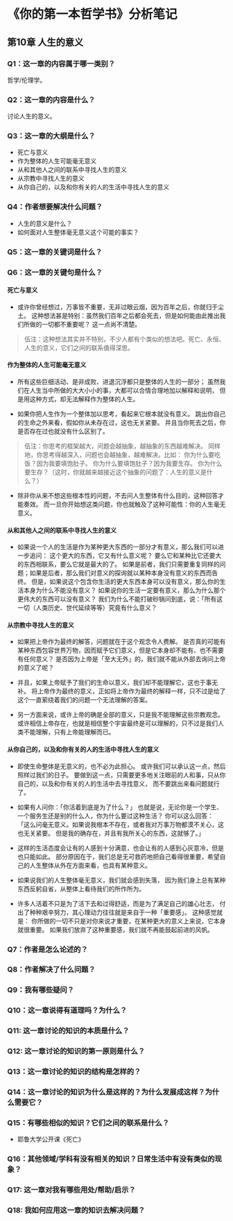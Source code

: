 # 《你的第一本哲学书》分析笔记

## 第10章 人生的意义

### Q1：这一章的内容属于哪一类别？

哲学/伦理学。

### Q2：这一章的内容是什么？

讨论人生的意义。

### Q3：这一章的大纲是什么？

- 死亡与意义
- 作为整体的人生可能毫无意义
- 从和其他人之间的联系中寻找人生的意义
- 从宗教中寻找人生的意义
- 从你自己的，以及和你有关的人的生活中寻找人生的意义

### Q4：作者想要解决什么问题？

- 人生的意义是什么？
- 如何面对人生整体毫无意义这个可能的事实？

### Q5：这一章的关键词是什么？

### Q6：这一章的关键句是什么？

#### 死亡与意义

- 或许你曾经想过，万事皆不重要，无非过眼云烟，因为百年之后，你就归于尘土。
  这种想法甚是特别：虽然我们百年之后都会死去，但是如何能由此推出我们所做的一切都不重要呢？
  这一点尚不清楚。

> 伍注：这种想法其实并不特别，不少人都有个类似的想法吧。死亡、永恒、人生的意义，它们之间的联系值得深思。

#### 作为整体的人生可能毫无意义

- 所有这些巨细活动、是非成败、进退沉浮都只是整体的人生的一部分；
  虽然我们在人生当中所做的大大小小的事，大都可以合情合理地加以解释和说明，
  但是用这种方式，却无法解释作为整体的人生。

- 如果你把人生作为一个整体加以思考，看起来它根本就没有意义。
  跳出你自己的生命之外来看，假如你从未存在过，这也无关紧要。
  并且当你死去之后，你是否存在过也就没有什么区别了。

> 伍注：你思考的框架越大，问题会越抽象，越抽象的东西越难解决。
> 同样地，你思考得越深入，问题也会越抽象，越难解决。比如：
> 你为什么要吃饭？因为我要填饱肚子。
> 你为什么要填饱肚子？因为我要生存。
> 你为什么要生存？（这时，你就越来越接近这个抽象的问题了：人生的意义是什么？）

- 除非你从来不想这些根本性的问题，不去问人生整体有什么目的，这种回答才能奏效。
  而一旦你开始想这类问题，你也就触及了这种可能性：你的人生毫无意义。

#### 从和其他人之间的联系中寻找人生的意义

- 如果说一个人的生活是作为某种更大东西的一部分才有意义，那么我们可以进一步追问：
  这个更大的东西，它又有什么意义呢？
  要么它和某种比它还要大的东西相联系，要么它就是最大的了。
  如果是前者，我们只需要重复同样的问题；如果是后者，那么我们对意义的探询就以某种本身没有意义的东西而告终。
  但是，如果说这个包含你生活的更大东西本身可以没有意义，那么你的生活本身为什么不能没有意义？
  如果说你的生活一定要有意义，那么为什么那个更伟大的东西可以没有意义？
  我们为什么不能打破砂锅问到底，说：「所有这一切（人类历史、世代延续等等）究竟有什么意义？

#### 从宗教中寻找人生的意义

- 如果把上帝作为最终的解答，问题就在于这个观念令人费解。
  是否真的可能有某种东西包容世界万物，因而赋予它们意义，但是它本身却不能有、也不需要有任何意义？
  是否因为上帝是「至大无外」的，我们就不能从外部去询问上帝的意义了呢？

- 并且，如果上帝赋予了我们的生命以意义，我们却不能理解它，这也于事无补。
  将上帝作为最终的意义，正如将上帝作为最终的解释一样，只不过是给了这个一直萦绕着我们的问题一个无法理解的答案。

- 另一方面来说，或许上帝的确是全部的意义，只是我不能理解这些宗教观念。
  或许相信上帝存在，也就是相信整个宇宙最终是可以理解的，只不过是我们人类不能理解，只有上帝能理解而已。

#### 从你自己的，以及和你有关的人的生活中寻找人生的意义

- 即使生命整体是无意义的，也不必为此担心。
  或许我们可以承认这一点，然后照样过我们的日子。
  要做到这一点，只需要更多地关注眼前的人和事，只从你自己的，以及和你有关的人的生活中去寻找意义，
  而不要跳出来看问题就行了。

- 如果有人问你：「你活着到底是为了什么？」
  也就是说，无论你是一个学生、一个服务生还是别的什么人，你为什么要过这种生活？
  你可以这么回答：
  「这么问毫无意义。如果说我根本不存在，或者我对万事万物都漠不关心，这也无关紧要。
  但是我的确存在，并且有我所关心的东西，这就够了。」

- 这样的生活态度会让有的人感到十分满意，也会让有的人感到心灰意冷，但是也只能如此。
  部分原因在于，我们总是无可救药地把自己看得很重要，希望自己的人生整体从外在方面来看，也具有某种意义。

- 如果说我们的人生整体毫无意义，我们就会感到失落，
  因为我们身上总有某种东西反躬自省，从整体上看待我们的所作所为。

- 许多人活着不只是为了活下去和过得舒适，而是为了满足自己的雄心壮志，
  付出了种种艰辛努力，其心理动力往往就是来自于一种「重要感」。
  这种感觉就是：
  你所做的一切不只是对你来说才重要，在某种更大的意义上来说，它本身就很重要。
  如果我们放弃了这种重要感，我们就不再能鼓起前进的风帆。

### Q7：作者是怎么论述的？

### Q8：作者解决了什么问题？

### Q9：我有哪些疑问？

### Q10：这一章说得有道理吗？为什么？

### Q11: 这一章讨论的知识的本质是什么？

### Q12: 这一章讨论的知识的第一原则是什么？

### Q13：这一章讨论的知识的结构是怎样的？

### Q14：这一章讨论的知识为什么是这样的？为什么发展成这样？为什么需要它？

### Q15：有哪些相似的知识？它们之间的联系是什么？

- 耶鲁大学公开课《死亡》

### Q16：其他领域/学科有没有相关的知识？日常生活中有没有类似的现象？

### Q17: 这一章对我有哪些用处/帮助/启示？

### Q18: 我如何应用这一章的知识去解决问题？

